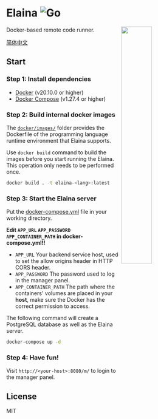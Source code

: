 # Elaina ![Go](https://github.com/wuhan005/Elaina/workflows/Go/badge.svg)

<img align="right" src="elaina.gif" width=40%/>
Docker-based remote code runner.

[简体中文](https://github.com/wuhan005/Elaina/blob/master/README_zh.md)

## Start

### Step 1: Install dependencies

* [Docker](https://docs.docker.com/get-docker/) (v20.10.0 or higher)
* [Docker Compose](https://docs.docker.com/compose/install/) (v1.27.4 or higher)

### Step 2: Build internal docker images

The [`docker/images/`](https://github.com/wuhan005/Elaina/tree/master/docker/images) folder provides the Dockerfile of
the programming language runtime environment that Elaina supports.

Use `docker build` command to build the images before you start running the Elaina. This operation only needs to be
performed once.

```bash
docker build . -t elaina-<lang>:latest
```

### Step 3: Start the Elaina server

Put the [docker-compose.yml](https://github.com/wuhan005/Elaina/blob/master/docker-compose.yml) file in your working
directory.

**Edit `APP_URL` `APP_PASSWORD` `APP_CONTAINER_PATH` in docker-compose.yml!!**

* `APP_URL` Your backend service host, used to set the allow origins header in HTTP CORS header.
* `APP_PASSWORD` The password used to log in the manager panel.
* `APP_CONTAINER_PATH` The path where the containers' volumes are placed in your **host**, make sure the Docker has the
  correct permission to access.

The following command will create a PostgreSQL database as well as the Elaina server.

```bash
docker-compose up -d
```

### Step 4: Have fun!

Visit `http://<your-host>:8080/m/` to login to the manager panel.

## License

MIT

